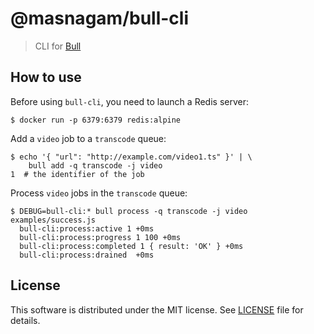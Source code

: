# @masnagam/bull-cli

> CLI for [Bull]

## How to use

Before using `bull-cli`, you need to launch a Redis server:

```console
$ docker run -p 6379:6379 redis:alpine
```

Add a `video` job to a `transcode` queue:

```console
$ echo '{ "url": "http://example.com/video1.ts" }' | \
    bull add -q transcode -j video
1  # the identifier of the job
```

Process `video` jobs in the `transcode` queue:

```console
$ DEBUG=bull-cli:* bull process -q transcode -j video examples/success.js
  bull-cli:process:active 1 +0ms
  bull-cli:process:progress 1 100 +0ms
  bull-cli:process:completed 1 { result: 'OK' } +0ms
  bull-cli:process:drained  +0ms
```

## License

This software is distributed under the MIT license.  See [LICENSE] file for
details.

[Bull]: https://github.com/OptimalBits/bull
[LICENSE]: ./LICENSE
